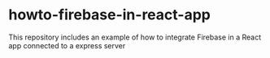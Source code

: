 # howto-firebase-in-react-app
This repository includes an example of how to integrate Firebase in a React app connected to a express server
